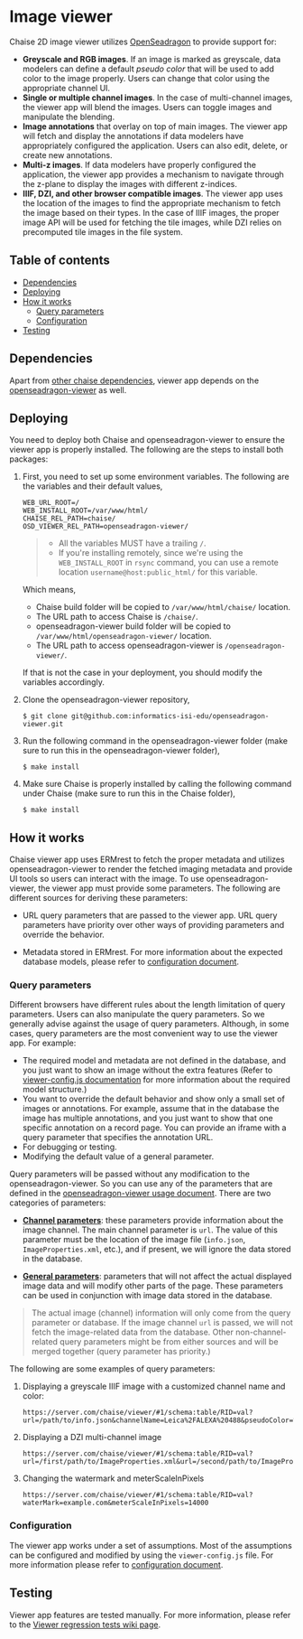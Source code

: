 # Image viewer

Chaise 2D image viewer utilizes [OpenSeadragon](https://openseadragon.github.io/) to provide support for:

- **Greyscale and RGB images**. If an image is marked
as greyscale, data modelers can define a default _pseudo color_ that will be used
to add color to the image properly. Users can change that color
using the appropriate channel UI.
- **Single or multiple channel images**. In the case of multi-channel images, the viewer app
  will blend the images. Users can toggle images and manipulate
  the blending.
- **Image annotations** that overlay on top of main images. The viewer app will fetch and display the annotations if data modelers have appropriately configured the application.
  Users can also edit, delete, or create new annotations.
- **Multi-z images**. If data modelers have properly configured the application,
  the viewer app provides a mechanism to navigate through the z-plane to
  display the images with different z-indices.
- **IIIF, DZI, and other browser compatible images**. The viewer app uses the location
of the images to find the appropriate mechanism to fetch the image based on their types.
In the case of IIIF images, the proper image API will be used for fetching the tile images,
while DZI relies on precomputed tile images in the file system.


## Table of contents

- [Dependencies](#dependencies)
- [Deploying](#deploying)
- [How it works](#how-it-works)
  * [Query parameters](#query-parameters)
  * [Configuration](#configuration)
- [Testing](#testing)

## Dependencies

Apart from [other chaise dependencies](installation.md#dependencies), viewer app
depends on the [openseadragon-viewer](https://github.com/informatics-isi-edu/openseadragon-viewer) as well.


## Deploying

You need to deploy both Chaise and openseadragon-viewer to ensure the viewer app is properly installed. The following are the steps to install both packages:

1. First, you need to set up some environment variables. The following are the variables and their default values,

    ```
    WEB_URL_ROOT=/
    WEB_INSTALL_ROOT=/var/www/html/
    CHAISE_REL_PATH=chaise/
    OSD_VIEWER_REL_PATH=openseadragon-viewer/
    ```
    > - All the variables MUST have a trailing `/`.
    > - If you're installing remotely, since we're using the `WEB_INSTALL_ROOT`
    in `rsync` command, you can use a remote location `username@host:public_html/`
    for this variable.

    Which means,

      - Chaise build folder will be copied to `/var/www/html/chaise/` location.
      - The URL path to access Chaise is `/chaise/`.
      - openseadragon-viewer build folder will be copied to `/var/www/html/openseadragon-viewer/` location.
      - The URL path to access openseadragon-viewer is `/openseadragon-viewer/`.

    If that is not the case in your deployment, you should modify the variables accordingly.


2. Clone the openseadragon-viewer repository,
    ```
    $ git clone git@github.com:informatics-isi-edu/openseadragon-viewer.git
    ```

3. Run the following command in the openseadragon-viewer folder
   (make sure to run this in the openseadragon-viewer folder),
    ```
    $ make install
    ```

3. Make sure Chaise is properly installed by calling the following command under Chaise
  (make sure to run this in the Chaise folder),
    ```
    $ make install
    ```

## How it works

Chaise viewer app uses ERMrest to fetch the proper metadata and utilizes
openseadragon-viewer to render the fetched imaging metadata and provide UI tools
so users can interact with the image. To use openseadragon-viewer, the viewer
app must provide some parameters. The following are different sources for deriving
these parameters:

- URL query parameters that are passed to the viewer app. URL query parameters have
  priority over other ways of providing parameters and override the behavior.

- Metadata stored in ERMrest. For more information about the expected database models, please refer to [configuration  document](viewer-config.md).


### Query parameters

Different browsers have different rules about the length limitation of query parameters.
Users can also manipulate the query parameters. So we generally advise against
the usage of query parameters. Although, in some cases, query parameters are the
most convenient way to use the viewer app. For example:
- The required model and metadata are not defined in the database, and you just
  want to show an image without the extra features
  (Refer to [viewer-config.js documentation](viewer-config.md) for more information
  about the required model structure.)
- You want to override the default behavior and show only a small set of images or annotations. For example,
  assume that in the database the image has multiple annotations, and you just want to
  show that one specific annotation on a record page. You can provide an iframe
  with a query parameter that specifies the annotation URL.
- For debugging or testing.
- Modifying the default value of a general parameter.

Query parameters will be passed without any modification to the openseadragon-viewer.
So you can use any of the parameters that are defined in the
[openseadragon-viewer usage document](https://github.com/informatics-isi-edu/openseadragon-viewer/blob/master/docs/user-docs/usage.md). There are two categories of parameters:

- [**Channel parameters**](https://github.com/informatics-isi-edu/openseadragon-viewer/blob/master/docs/user-docs/usage.md#channel-parameters): these parameters provide information about the image channel.
  The main channel parameter is `url`. The value of this parameter must be the location
  of the image file (`info.json`, `ImageProperties.xml`, etc.), and if present, we will
  ignore the data stored in the database.

- [**General parameters**](https://github.com/informatics-isi-edu/openseadragon-viewer/blob/master/docs/user-docs/usage.md#general-parameters): parameters that will not affect the actual displayed image data
  and will modify other parts of the page. These parameters can be used in conjunction
  with image data stored in the database.

> The actual image (channel) information will only come from the query parameter or database. If the image channel `url` is passed, we will not fetch the image-related data from the database. Other non-channel-related query parameters might be from either sources and will be merged together (query parameter has priority.)

The following are some examples of query parameters:

1. Displaying a greyscale IIIF image with a customized channel name and color:

    ```
    https://server.com/chaise/viewer/#1/schema:table/RID=val?url=/path/to/info.json&channelName=Leica%2FALEXA%20488&pseudoColor=%23ff00ff
    ```
2. Displaying a DZI multi-channel image
    ```
    https://server.com/chaise/viewer/#1/schema:table/RID=val?url=/first/path/to/ImageProperties.xml&url=/second/path/to/ImageProperties.xml
    ```

3. Changing the watermark and meterScaleInPixels

    ```
    https://server.com/chaise/viewer/#1/schema:table/RID=val?waterMark=example.com&meterScaleInPixels=14000
    ```


### Configuration

The viewer app works under a set of assumptions. Most of the assumptions
can be configured and modified by using the `viewer-config.js` file.
For more information please refer to [configuration document](viewer-config.md).

## Testing

Viewer app features are tested manually. For more information, please refer to the
[Viewer regression tests wiki page](https://github.com/informatics-isi-edu/chaise/wiki/Viewer-regression-tests).
